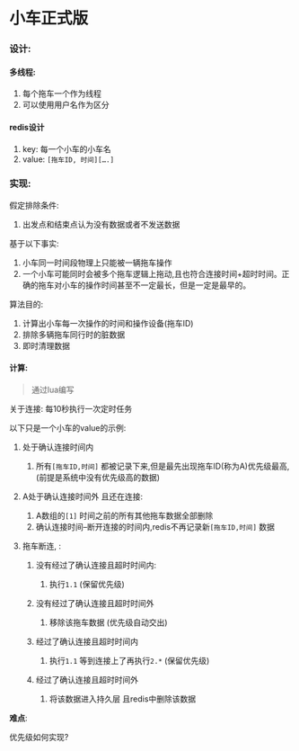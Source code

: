 # 小车正式版



### 设计:

#### 多线程:

1. 每个拖车一个作为线程
2. 可以使用用户名作为区分

#### redis设计

1. key:   每一个小车的小车名
2. value:  `[拖车ID, 时间][….] `







### 实现:

假定排除条件:

1. 出发点和结束点认为没有数据或者不发送数据

基于以下事实:

1. 小车同一时间段物理上只能被一辆拖车操作
2. 一个小车可能同时会被多个拖车逻辑上拖动,且也符合连接时间+超时时间。正确的拖车对小车的操作时间甚至不一定最长，但是一定是最早的。

算法目的:

1. 计算出小车每一次操作的时间和操作设备(拖车ID)
2. 排除多辆拖车同行时的脏数据
2. 即时清理数据



#### 计算:

> 通过lua编写

关于连接:   每10秒执行一次定时任务

以下只是一个小车的value的示例:

1. 处于确认连接时间内

   1. 所有`[拖车ID,时间]` 都被记录下来,但是最先出现拖车ID(称为A)优先级最高, (前提是系统中没有优先级高的数据)

2. A处于确认连接时间外 且还在连接:

   1. A数组的`[1]` 时间之前的所有其他拖车数据全部删除
   2. 确认连接时间–断开连接的时间内,redis不再记录新`[拖车ID,时间]` 数据

3. 拖车断连, :

   1. 没有经过了确认连接且超时时间内:

      1. 执行`1.1` (保留优先级)

   2. 没有经过了确认连接且超时时间外

      1. 移除该拖车数据 (优先级自动交出)

   3. 经过了确认连接且超时时间内

      1. 执行`1.1` 等到连接上了再执行`2.*`  (保留优先级) 

   4. 经过了确认连接且超时时间外

      1.  将该数据进入持久层  且redis中删除该数据

      

**难点**:

优先级如何实现?




























